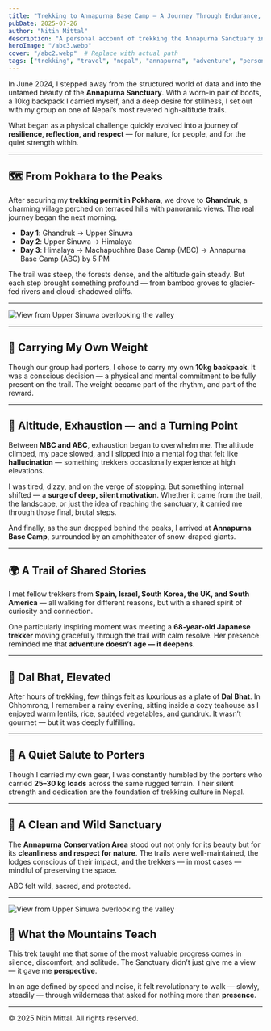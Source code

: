 ```yaml
---
title: "Trekking to Annapurna Base Camp – A Journey Through Endurance, Simplicity, and Shared Humanity"
pubDate: 2025-07-26
author: "Nitin Mittal"
description: "A personal account of trekking the Annapurna Sanctuary in June 2024 — reflections on resilience, nature, and meeting people from around the world."
heroImage: "/abc3.webp"
cover: "/abc2.webp"  # Replace with actual path
tags: ["trekking", "travel", "nepal", "annapurna", "adventure", "personal-growth"]
---
```


In June 2024, I stepped away from the structured world of data and into the untamed beauty of the **Annapurna Sanctuary**. With a worn-in pair of boots, a 10kg backpack I carried myself, and a deep desire for stillness, I set out with my group on one of Nepal’s most revered high-altitude trails.

What began as a physical challenge quickly evolved into a journey of **resilience, reflection, and respect** — for nature, for people, and for the quiet strength within.

---

## 🗺️ From Pokhara to the Peaks

After securing my **trekking permit in Pokhara**, we drove to **Ghandruk**, a charming village perched on terraced hills with panoramic views. The real journey began the next morning.

- **Day 1**: Ghandruk → Upper Sinuwa  
- **Day 2**: Upper Sinuwa → Himalaya  
- **Day 3**: Himalaya → Machapuchhre Base Camp (MBC) → Annapurna Base Camp (ABC) by 5 PM  

The trail was steep, the forests dense, and the altitude gain steady. But each step brought something profound — from bamboo groves to glacier-fed rivers and cloud-shadowed cliffs.

---
![View from Upper Sinuwa overlooking the valley](/abc2.webp)

---

## 🎒 Carrying My Own Weight

Though our group had porters, I chose to carry my own **10kg backpack**. It was a conscious decision — a physical and mental commitment to be fully present on the trail. The weight became part of the rhythm, and part of the reward.

---

## 🧠 Altitude, Exhaustion — and a Turning Point

Between **MBC and ABC**, exhaustion began to overwhelm me. The altitude climbed, my pace slowed, and I slipped into a mental fog that felt like **hallucination** — something trekkers occasionally experience at high elevations.

I was tired, dizzy, and on the verge of stopping. But something internal shifted — a **surge of deep, silent motivation**. Whether it came from the trail, the landscape, or just the idea of reaching the sanctuary, it carried me through those final, brutal steps.

And finally, as the sun dropped behind the peaks, I arrived at **Annapurna Base Camp**, surrounded by an amphitheater of snow-draped giants.

---

## 🌍 A Trail of Shared Stories

I met fellow trekkers from **Spain, Israel, South Korea, the UK, and South America** — all walking for different reasons, but with a shared spirit of curiosity and connection. 

One particularly inspiring moment was meeting a **68-year-old Japanese trekker** moving gracefully through the trail with calm resolve. Her presence reminded me that **adventure doesn’t age — it deepens**.

---

## 🍛 Dal Bhat, Elevated

After hours of trekking, few things felt as luxurious as a plate of **Dal Bhat**. In Chhomrong, I remember a rainy evening, sitting inside a cozy teahouse as I enjoyed warm lentils, rice, sautéed vegetables, and gundruk. It wasn’t gourmet — but it was deeply fulfilling.

---

## 🙏 A Quiet Salute to Porters

Though I carried my own gear, I was constantly humbled by the porters who carried **25–30 kg loads** across the same rugged terrain. Their silent strength and dedication are the foundation of trekking culture in Nepal.

---

## 🌿 A Clean and Wild Sanctuary

The **Annapurna Conservation Area** stood out not only for its beauty but for its **cleanliness and respect for nature**. The trails were well-maintained, the lodges conscious of their impact, and the trekkers — in most cases — mindful of preserving the space.

ABC felt wild, sacred, and protected.

---
![View from Upper Sinuwa overlooking the valley](/abc4.webp)
## 🧭 What the Mountains Teach

This trek taught me that some of the most valuable progress comes in silence, discomfort, and solitude. The Sanctuary didn’t just give me a view — it gave me **perspective**.

In an age defined by speed and noise, it felt revolutionary to walk — slowly, steadily — through wilderness that asked for nothing more than **presence**.

---

© 2025 Nitin Mittal. All rights reserved.
